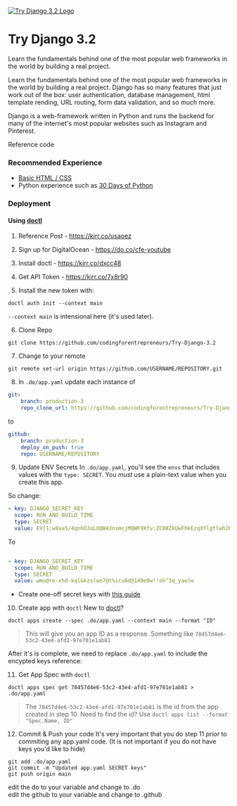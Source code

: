 [![Try Django 3.2 Logo](https://static.codingforentrepreneurs.com/media/projects/try-django-3-2/images/share/Try_Django_3_2_-_Share.jpg)](https://www.codingforentrepreneurs.com/projects/try-django-3-2)

# Try Django 3.2
Learn the fundamentals behind one of the most popular web frameworks in the world by building a real project.

Learn the fundamentals behind one of the most popular web frameworks in the world by building a real project. Django has so many features that just work out of the box: user authentication, database management, html template rending, URL routing, form data validation, and so much more.

Django is a web-framework written in Python and runs the backend for many of the internet's most popular websites such as Instagram and Pinterest.

Reference code

### Recommended Experience

- [Basic HTML / CSS](https://www.codingforentrepreneurs.com/projects/getting-started-html-css/)
- Python experience such as [30 Days of Python](https://www.codingforentrepreneurs.com/projects/30-days-python-38)


### Deployment

#### Using [doctl](https://kirr.co/usaoez)
1. Reference Post - https://kirr.co/usaoez

2. Sign up for DigitalOcean - https://do.co/cfe-youtube

3. Install doctl - https://kirr.co/dxcc48

4. Get API Token - https://kirr.co/7x8r90

5. Install the new token with:
```
doctl auth init --context main
```
`--context main` is intensional here (it's used later).

6. Clone Repo

```
git clone https://github.com/codingforentrepreneurs/Try-Django-3.2
```
7. Change to your remote
```
git remote set-url origin https://github.com/USERNAME/REPOSITORY.git
```

8. In `.do/app.yaml` update each instance of
```yaml
git:
    branch: production-3
    repo_clone_url: https://github.com/codingforentrepreneurs/Try-Django-3.2.git
```
to
```yaml
github:
    branch: production-3
    deploy_on_push: true
    repo: USERNAME/REPOSITORY
```
9. Update ENV Secrets
In `.do/app.yaml`, you'll see the `envs` that includes values with the `type: SECRET`. You *must* use a plain-text value when you create this app.

So change:
```yaml
- key: DJANGO_SECRET_KEY
  scope: RUN_AND_BUILD_TIME
  type: SECRET
  value: EV[1:w8aaS/4qnhOJoLOQW4JnsmcjMQWF9Xfv:ZC08ZkUwFhkEzqXYlgtlwh260FWLbe6Zy+c0dqH4nyaqPFDKNF03wFs4D/51604nC0/xkOfDlHf+ldmkzyEsL68S]

```


To
```yaml
  
- key: DJANGO_SECRET_KEY
  scope: RUN_AND_BUILD_TIME
  type: SECRET
  value: wmu@re-x%d-kql&kzs(wo7@t%icu6d@140e0w!!oh^3q_yaw)w
```
- Create one-off secret keys with [this guide](https://www.codingforentrepreneurs.com/blog/create-a-one-off-django-secret-key/)


10. Create app with `doctl`
New to [doctl](https://kirr.co/usaoez)?

```
doctl apps create --spec .do/app.yaml --context main --format "ID"
```
> This will give you an app ID as a response. Something like `78457d4e6-53c2-43e4-afd1-97e701e1ab81`

After it's is complete, we need to replace `.do/app.yaml` to include the encypted keys reference:


11. Get App Spec with `doctl`
```
doctl apps spec get 78457d4e6-53c2-43e4-afd1-97e701e1ab81 > .do/app.yaml  
```
> The `78457d4e6-53c2-43e4-afd1-97e701e1ab81` is the id from the app created in step 10. Need to find the id? Use `doctl apps list --format "Spec.Name, ID"`


12. Commit & Push your code
It's very important that you do step 11 *prior* to commiting any app.yaml code. (It is not important if you do not have keys you'd like to hide)

```
git add .do/app.yaml
git commit -m "Updated app.yaml SECRET keys"
git push origin main
```
edit the do to your variable and change to .do  
edit the github to your variable and change to .github